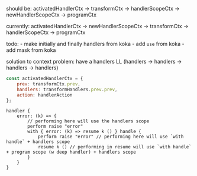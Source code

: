 should be:
activatedHandlerCtx -> transformCtx -> handlerScopeCtx -> newHandlerScopeCtx -> programCtx

currently:
activatedHandlerCtx -> newHandlerScopeCtx -> transformCtx -> handlerScopeCtx -> programCtx


todo: - make initially and finally handlers from koka - add `use` from koka - add mask from koka

solution to context problem:
have a handlers LL (handlers -> handlers -> handlers -> handlers)

```javascript
const activatedHandlerCtx = {
    prev: transformCtx.prev,
    handlers: transformHandlers.prev.prev,
    action: handlerAction
};
```
```
handler {
    error: (k) => {
        // performing here will use the handlers scope
        perform raise "error"
        with { error: (k) => resume k () } handle {
            perform raise "error" // performing here will use `with handle` + handlers scope
            resume k () // performing in resume will use `with handle` + program scope (w deep handler) + handlers scope
        }
    }
}
```